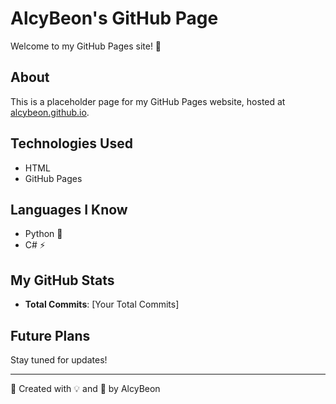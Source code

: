 # AlcyBeon's GitHub Page

Welcome to my GitHub Pages site! 🚀

## About
This is a placeholder page for my GitHub Pages website, hosted at [alcybeon.github.io](https://alcybeon.github.io).

## Technologies Used
- HTML
- GitHub Pages

## Languages I Know
- Python 🐍
- C# ⚡

## My GitHub Stats
- **Total Commits**: [Your Total Commits]

## Future Plans
Stay tuned for updates!

---
📌 Created with 💡 and 🚀 by AlcyBeon
